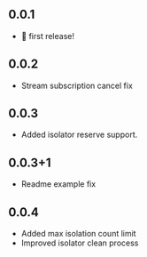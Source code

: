 ## 0.0.1

- 🎉 first release!

## 0.0.2

- Stream subscription cancel fix

## 0.0.3

- Added isolator reserve support.

## 0.0.3+1

- Readme example fix

## 0.0.4

- Added max isolation count limit
- Improved isolator clean process